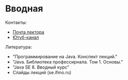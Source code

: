 # Вводная

Контакты:
- [Почта лектора](pismak@itmo.ru)
- [Ютуб-канал](https://www.youtube.com/channel/UCEGEMVYstzVAC-_uNr3liRg)

Литература:
- "Программирование на Java. Конспект лекций."
- "Java. Библиотека профессирнала. Том 1. Основы."
- "Java SE 8. Вводный курс"
- Слайды лекций (se.ifmo.ru)
